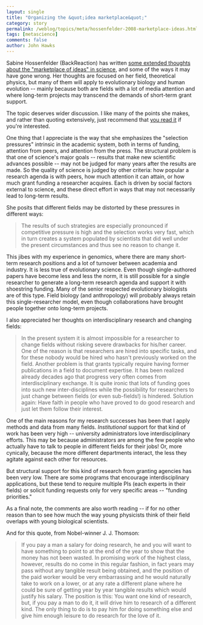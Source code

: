 ```yaml
---
layout: single 
title: "Organizing the &quot;idea marketplace&quot;" 
category: story
permalink: /weblog/topics/meta/hossenfelder-2008-marketplace-ideas.html
tags: [metascience] 
comments: false 
author: John Hawks 
---
```




Sabine Hossenfelder (BackReaction) has written <a href="http://backreaction.blogspot.com/2008/07/we-have-only-ourselves-to-judge-on-each.html">some extended thoughts about the "marketplace of ideas" in science</a>, and some of the ways it may have gone wrong. Her thoughts are focused on her field, theoretical physics, but many of them will apply to evolutionary biology and human evolution -- mainly because both are fields with a lot of media attention and where long-term projects may transcend the demands of short-term grant support. 

The topic deserves wider discussion. I like many of the points she makes, and rather than quoting extensively, just recommend that <a href="http://backreaction.blogspot.com/2008/07/we-have-only-ourselves-to-judge-on-each.html">you read it</a> if you're interested. 

One thing that I appreciate is the way that she emphasizes the "selection pressures" intrinsic in the academic system, both in terms of funding, attention from peers, and attention from the press. The structural problem is that one of science's major goals -- results that make new scientific advances possible -- may not be judged for many years after the results are made. So the quality of science is judged by other criteria: how popular a research agenda is with peers, how much attention it can attain, or how much grant funding a researcher acquires. Each is driven by social factors external to science, and these direct effort in ways that may not necessarily lead to long-term results. 

She posits that different fields may be distorted by these pressures in different ways:

<blockquote>The results of such strategies are especially pronounced if competitive pressure is high and the selection works very fast, which in turn creates a system populated by scientists that did well under the present circumstances and thus see no reason to change it.</blockquote>

This jibes with my experience in genomics, where there are many short-term research positions and a lot of turnover between academia and industry. It is less true of evolutionary science. Even though single-authored papers have become less and less the norm, it is still possible for a single researcher to generate a long-term research agenda and support it with shoestring funding. Many of the senior respected evolutionary biologists are of this type. Field biology (and anthropology) will probably always retain this single-researcher model, even though collaborations have brought people together onto long-term projects. 

I also appreciated her thoughts on interdisciplinary research and changing fields: 

<blockquote>In the present system it is almost impossible for a researcher to change fields without risking severe drawbacks for his/her career. One of the reason is that researchers are hired into specific tasks, and for these nobody would be hired who hasn't previously worked on the field. Another problem is that grants typically require having former publications in a field to document expertise. It has been realized already decades ago that progress very often comes from interdisciplinary exchange. It is quite ironic that lots of funding goes into such new inter-disciplines while the possibility for researchers to just change between fields (or even sub-fields!) is hindered. Solution again: Have faith in people who have proved to do good research and just let them follow their interest.</blockquote>

One of the main reasons for my research successes has been that I apply methods and data from many fields. <i>Institutional</i> support for that kind of work has been very high -- university administrators love interdisciplinary efforts. This may be because administrators are among the few people who actually have to talk to people in different fields for their jobs! Or, more cynically, because the more different departments interact, the less they agitate against each other for resources. 

But structural support for this kind of research from granting agencies has been very low. There are some programs that encourage interdisciplinary applications, but these tend to require multiple PIs (each experts in their fields) or solicit funding requests only for very specific areas -- "funding priorities." 

As a final note, the comments are also worth reading -- if for no other reason than to see how much the way young physicists think of their field overlaps with young biological scientists. 

And for this quote, from Nobel-winner J. J. Thomson:

<blockquote>If you pay a man a salary for doing research, he and you will want to have something to point to at the end of the year to show that the money has not been wasted. In promising work of the highest class, however, results do no come in this regular fashion, in fact years may pass without any tangible result being obtained, and the position of the paid worker would be very embarrassing and he would naturally take to work on a lower, or at any rate a different plane where he could be sure of getting year by year tangible results which would justify his salary. The position is this: You want one kind of research, but, if you pay a man to do it, it will drive him to research of a different kind. The only thing to do is to pay him for doing something else and give him enough leisure to do research for the love of it.</blockquote>



